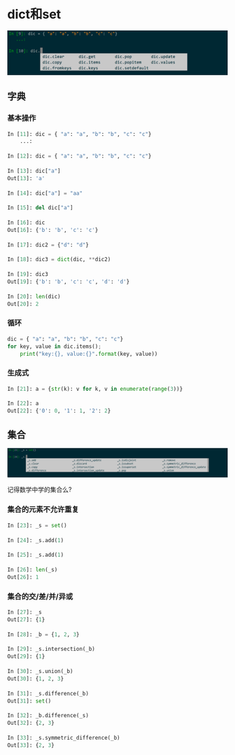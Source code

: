 # dict和set

![F63CE749-5ECE-4E4E-BB9C-DB07EBC0BFE0](media/F63CE749-5ECE-4E4E-BB9C-DB07EBC0BFE0.png)

## 字典

### 基本操作

```python
In [11]: dic = { "a": "a", "b": "b", "c": "c"}
    ...:

In [12]: dic = { "a": "a", "b": "b", "c": "c"}

In [13]: dic["a"]
Out[13]: 'a'

In [14]: dic["a"] = "aa"

In [15]: del dic["a"]

In [16]: dic
Out[16]: {'b': 'b', 'c': 'c'}

In [17]: dic2 = {"d": "d"}

In [18]: dic3 = dict(dic, **dic2)

In [19]: dic3
Out[19]: {'b': 'b', 'c': 'c', 'd': 'd'}

In [20]: len(dic)
Out[20]: 2
```


### 循环
```python
dic = { "a": "a", "b": "b", "c": "c"}
for key, value in dic.items();
	print("key:{}, value:{}".format(key, value))
```

### 生成式

```python
In [21]: a = {str(k): v for k, v in enumerate(range(3))}

In [22]: a
Out[22]: {'0': 0, '1': 1, '2': 2}
```


## 集合

![A1ED5DD6-9F88-497C-8C53-474DCB5FECDB](media/A1ED5DD6-9F88-497C-8C53-474DCB5FECDB.png)


记得数学中学的集合么?


### 集合的元素不允许重复

```python
In [23]: _s = set()

In [24]: _s.add(1)

In [25]: _s.add(1)

In [26]: len(_s)
Out[26]: 1
```

### 集合的交/差/并/异或

```python
In [27]: _s
Out[27]: {1}

In [28]: _b = {1, 2, 3}

In [29]: _s.intersection(_b)
Out[29]: {1}

In [30]: _s.union(_b)
Out[30]: {1, 2, 3}

In [31]: _s.difference(_b)
Out[31]: set()

In [32]: _b.difference(_s)
Out[32]: {2, 3}

In [33]: _s.symmetric_difference(_b)
Out[33]: {2, 3}
```








